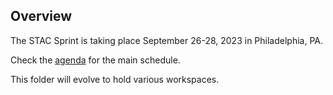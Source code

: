 ## Overview

The STAC Sprint is taking place September 26-28, 2023 in Philadelphia, PA.

Check the [agenda](agenda.md) for the main schedule.

This folder will evolve to hold various workspaces.
